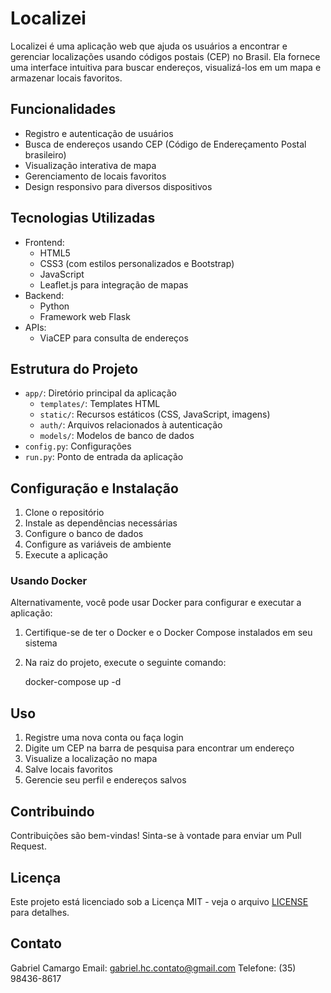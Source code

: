 # Localizei

Localizei é uma aplicação web que ajuda os usuários a encontrar e gerenciar localizações usando códigos postais (CEP) no Brasil. Ela fornece uma interface intuitiva para buscar endereços, visualizá-los em um mapa e armazenar locais favoritos.

## Funcionalidades

- Registro e autenticação de usuários
- Busca de endereços usando CEP (Código de Endereçamento Postal brasileiro)
- Visualização interativa de mapa
- Gerenciamento de locais favoritos
- Design responsivo para diversos dispositivos

## Tecnologias Utilizadas

- Frontend:
  - HTML5
  - CSS3 (com estilos personalizados e Bootstrap)
  - JavaScript
  - Leaflet.js para integração de mapas
- Backend:
  - Python
  - Framework web Flask
- APIs:
  - ViaCEP para consulta de endereços

## Estrutura do Projeto

- `app/`: Diretório principal da aplicação
  - `templates/`: Templates HTML
  - `static/`: Recursos estáticos (CSS, JavaScript, imagens)
  - `auth/`: Arquivos relacionados à autenticação
  - `models/`: Modelos de banco de dados
- `config.py`: Configurações
- `run.py`: Ponto de entrada da aplicação

## Configuração e Instalação

1. Clone o repositório
2. Instale as dependências necessárias
3. Configure o banco de dados
4. Configure as variáveis de ambiente
5. Execute a aplicação

### Usando Docker

Alternativamente, você pode usar Docker para configurar e executar a aplicação:

1. Certifique-se de ter o Docker e o Docker Compose instalados em seu sistema
2. Na raiz do projeto, execute o seguinte comando:
   
   docker-compose up -d
   

## Uso

1. Registre uma nova conta ou faça login
2. Digite um CEP na barra de pesquisa para encontrar um endereço
3. Visualize a localização no mapa
4. Salve locais favoritos
5. Gerencie seu perfil e endereços salvos

## Contribuindo

Contribuições são bem-vindas! Sinta-se à vontade para enviar um Pull Request.

## Licença

Este projeto está licenciado sob a Licença MIT - veja o arquivo [LICENSE](LICENSE) para detalhes.

## Contato

Gabriel Camargo
Email: gabriel.hc.contato@gmail.com
Telefone: (35) 98436-8617
